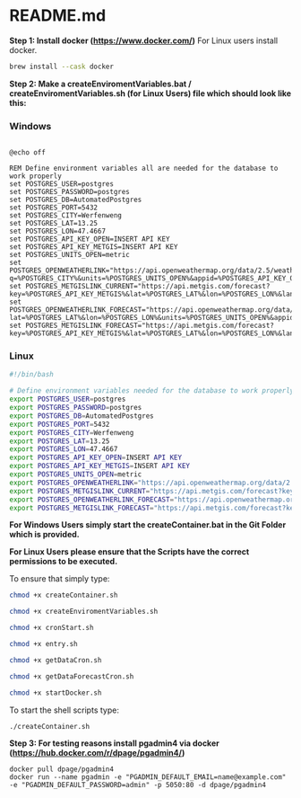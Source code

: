 # README.md

**Step 1: Install docker (https://www.docker.com/)**
For Linux users install docker.

```bash
brew install --cask docker
```

**Step 2: Make a createEnviromentVariables.bat / createEnviromentVariables.sh (for Linux Users) file which should look like this:**

### Windows

```Batch

@echo off

REM Define environment variables all are needed for the database to work properly
set POSTGRES_USER=postgres
set POSTGRES_PASSWORD=postgres
set POSTGRES_DB=AutomatedPostgres
set POSTGRES_PORT=5432
set POSTGRES_CITY=Werfenweng
set POSTGRES_LAT=13.25
set POSTGRES_LON=47.4667
set POSTGRES_API_KEY_OPEN=INSERT API KEY
set POSTGRES_API_KEY_METGIS=INSERT API KEY
set POSTGRES_UNITS_OPEN=metric
set POSTGRES_OPENWEATHERLINK="https://api.openweathermap.org/data/2.5/weather?q=%POSTGRES_CITY%&units=%POSTGRES_UNITS_OPEN%&appid=%POSTGRES_API_KEY_OPEN%"
set POSTGRES_METGISLINK_CURRENT="https://api.metgis.com/forecast?key=%POSTGRES_API_KEY_METGIS%&lat=%POSTGRES_LAT%&lon=%POSTGRES_LON%&lang=en&v=current"
set POSTGRES_OPENWEATHERLINK_FORECAST="https://api.openweathermap.org/data/2.5/forecast?lat=%POSTGRES_LAT%&lon=%POSTGRES_LON%&units=%POSTGRES_UNITS_OPEN%&appid=%POSTGRES_API_KEY_OPEN%"
set POSTGRES_METGISLINK_FORECAST="https://api.metgis.com/forecast?key=%POSTGRES_API_KEY_METGIS%&lat=%POSTGRES_LAT%&lon=%POSTGRES_LON%&lang=en&v=smart"

```
### Linux

```bash
#!/bin/bash

# Define environment variables needed for the database to work properly
export POSTGRES_USER=postgres
export POSTGRES_PASSWORD=postgres
export POSTGRES_DB=AutomatedPostgres
export POSTGRES_PORT=5432
export POSTGRES_CITY=Werfenweng
export POSTGRES_LAT=13.25
export POSTGRES_LON=47.4667
export POSTGRES_API_KEY_OPEN=INSERT API KEY
export POSTGRES_API_KEY_METGIS=INSERT API KEY
export POSTGRES_UNITS_OPEN=metric
export POSTGRES_OPENWEATHERLINK="https://api.openweathermap.org/data/2.5/weather?q=$POSTGRES_CITY&units=$POSTGRES_UNITS_OPEN&appid=$POSTGRES_API_KEY_OPEN"
export POSTGRES_METGISLINK_CURRENT="https://api.metgis.com/forecast?key=$POSTGRES_API_KEY_METGIS&lat=$POSTGRES_LAT&lon=$POSTGRES_LON&lang=en&v=current"
export POSTGRES_OPENWEATHERLINK_FORECAST="https://api.openweathermap.org/data/2.5/forecast?lat=$POSTGRES_LAT&lon=$POSTGRES_LON&units=$POSTGRES_UNITS_OPEN&appid=$POSTGRES_API_KEY_OPEN"
export POSTGRES_METGISLINK_FORECAST="https://api.metgis.com/forecast?key=$POSTGRES_API_KEY_METGIS&lat=$POSTGRES_LAT&lon=$POSTGRES_LON&lang=en&v=smart"
```
**For Windows Users simply start the createContainer.bat in the Git Folder which is provided.**


**For Linux Users please ensure that the Scripts have the correct permissions to be executed.**


To ensure that simply type: 
```bash
chmod +x createContainer.sh
```
```bash
chmod +x createEnviromentVariables.sh
```
```bash
chmod +x cronStart.sh
```
```bash
chmod +x entry.sh
```
```bash
chmod +x getDataCron.sh
```
```bash
chmod +x getDataForecastCron.sh
```
```bash
chmod +x startDocker.sh
```
To start the shell scripts type: 
```bash
./createContainer.sh
```

**Step 3: For testing reasons install pgadmin4 via docker (https://hub.docker.com/r/dpage/pgadmin4/)**


```console
docker pull dpage/pgadmin4
docker run --name pgadmin -e "PGADMIN_DEFAULT_EMAIL=name@example.com" -e "PGADMIN_DEFAULT_PASSWORD=admin" -p 5050:80 -d dpage/pgadmin4 
```

